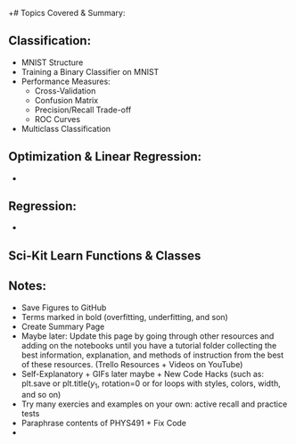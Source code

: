 +# Topics Covered & Summary:

## Classification:
 - MNIST Structure
 - Training a Binary Classifier on MNIST
 - Performance Measures:
   - Cross-Validation 
   - Confusion Matrix 
   - Precision/Recall Trade-off
   - ROC Curves
 - Multiclass Classification 
 
## Optimization & Linear Regression:
 - 
 
 
## Regression: 
 - 


## Sci-Kit Learn Functions & Classes



## Notes:
- Save Figures to GitHub
- Terms marked in bold (overfitting, underfitting, and son)
- Create Summary Page 
- Maybe later: Update this page by going through other resources and adding on the notebooks until you have a tutorial folder collecting the best information, explanation, and methods of instruction from the best of these resources. (Trello Resources + Videos on YouTube)
- Self-Explanatory + GIFs later maybe + New Code Hacks (such as: plt.save or plt.title($y_1$, rotation=0 or for loops with styles, colors, width, and so on) 
- Try many exercies and examples on your own: active recall and practice tests
- Paraphrase contents of PHYS491 + Fix Code 
- 
